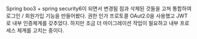 Spring boo3 + spring security6이 되면서 변경됨 점과 삭제된 것들을 고쳐 통합하여 로그인 / 회원가입 기능을 만들어봤다.
권한 인가 프로토콜 OAut2.0을 사용했고 JWT로 내부 인증체계를 갖추었다.
하지만 조금 더 마이그레이션 작업이 필요하고 내부 프로세스 체계를 고치는 중이다.
